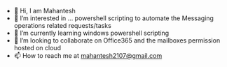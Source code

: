 - 👋 Hi, I am Mahantesh
- 👀 I’m interested in ... powershell scripting to automate the Messaging operations related requests/tasks
- 🌱 I’m currently learning windows powershell scripting
- 💞️ I’m looking to collaborate on Office365 and the mailboxes permission hosted on cloud
- 📫 How to reach me at mahantesh2107@gmail.com

<!---
mr210781/mr210781 is a ✨ special ✨ repository because its `README.md` (this file) appears on your GitHub profile.
You can click the Preview link to take a look at your changes.
--->
